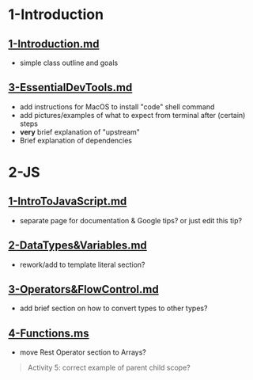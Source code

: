 # 1-Introduction
## [1-Introduction.md](1-Introduction\1-Introduction.md)
- simple class outline and goals

## [3-EssentialDevTools.md](1-Introduction\3-EssentialDevTools.md)
- add instructions for MacOS to install "code" shell command
- add pictures/examples of what to expect from terminal after (certain) steps
- **very** brief explanation of "upstream"
- Brief explanation of dependencies

# 2-JS
## [1-IntroToJavaScript.md](2-JS\1-IntroToJavaScript\1-IntroToJavaScript.md)
- separate page for documentation & Google tips? or just edit this tip?

## [2-DataTypes&Variables.md](2-JS\2-DataTypes&Variables\2-DataTypes&Variables.md)
- rework/add to template literal section?

## [3-Operators&FlowControl.md](2-JS\3-Operators&FlowControl\3-Operators&FlowControl.md)
- add brief section on how to convert types to other types?

## [4-Functions.ms](2-JS\4-Functions\4-Functions.md)
- move Rest Operator section to Arrays?

> Activity 5: correct example of parent child scope?